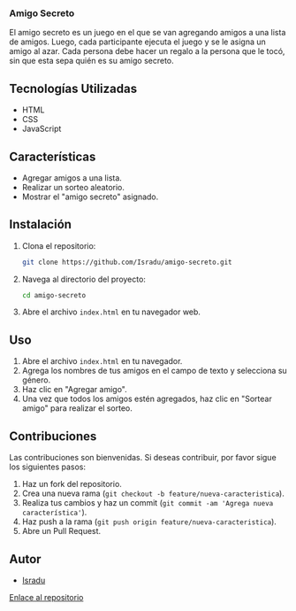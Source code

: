 ### Amigo Secreto

El amigo secreto es un juego en el que se van agregando amigos a una lista de amigos. Luego, cada participante ejecuta el juego y se le asigna un amigo al azar. Cada persona debe hacer un regalo a la persona que le tocó, sin que esta sepa quién es su amigo secreto.

## Tecnologías Utilizadas
- HTML
- CSS
- JavaScript

## Características
- Agregar amigos a una lista.
- Realizar un sorteo aleatorio.
- Mostrar el "amigo secreto" asignado.

## Instalación
1. Clona el repositorio:
   ```sh
   git clone https://github.com/Isradu/amigo-secreto.git
   ```
2. Navega al directorio del proyecto:
   ```sh
   cd amigo-secreto
   ```
3. Abre el archivo `index.html` en tu navegador web.

## Uso
1. Abre el archivo `index.html` en tu navegador.
2. Agrega los nombres de tus amigos en el campo de texto y selecciona su género.
3. Haz clic en "Agregar amigo".
4. Una vez que todos los amigos estén agregados, haz clic en "Sortear amigo" para realizar el sorteo.

## Contribuciones
Las contribuciones son bienvenidas. Si deseas contribuir, por favor sigue los siguientes pasos:
1. Haz un fork del repositorio.
2. Crea una nueva rama (`git checkout -b feature/nueva-caracteristica`).
3. Realiza tus cambios y haz un commit (`git commit -am 'Agrega nueva característica'`).
4. Haz push a la rama (`git push origin feature/nueva-caracteristica`).
5. Abre un Pull Request.


## Autor
- [Isradu](https://github.com/Isradu)

[Enlace al repositorio](https://github.com/Isradu/amigo-secreto)
